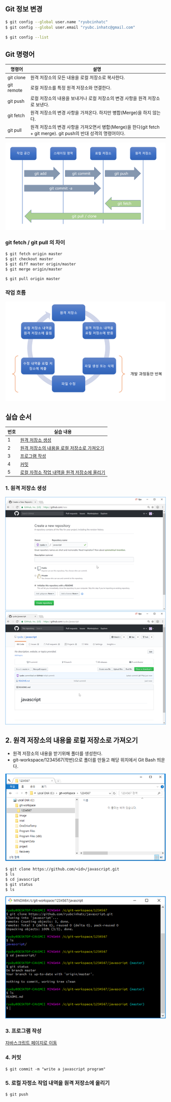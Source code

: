## Git 정보 변경
```bash
$ git config --global user.name "ryubcinhatc"
$ git config --global user.email "ryubc.inhatc@gmail.com"
```

```bash
$ git config --list
```

## Git 명령어
명령어 | 설명
--- | ---
git clone | 원격 저장소의 모든 내용을 로컬 저장소로 복사한다.
git remote | 로컬 저장소를 특정 원격 저장소와 연결한다.
git push | 로컬 저장소의 내용을 보내거나 로컬 저장소의 변경 사항을 원격 저장소로 보낸다.
git fetch | 원격 저장소의 변경 사항을 가져온다. 하지만 병합(Merge)을 하지 않는다.
git pull | 원격 저장소의 변경 사항을 가져오면서 병합(Merge)을 한다(git fetch + git merge). git push의 반대 성격의 명령어이다.


<img src="images/git-operations.png">


### git fetch / git pull 의 차이

```
$ git fetch origin master
$ git checkout master
$ git diff master origin/master
$ git merge origin/master
```

```
$ git pull origin master
```


### 작업 흐름
<img src="images/working-with-remote.png">

## 실습 순서
번호 | 실습 내용
--- | ---
1 | [원격 저장소 생성](https://github.com/ryubcinhatc/opensource-lecture/blob/master/5-week/3.lecture-remote.md#1-원격-저장소-생성)
2 | [원격 저장소의 내용을 로컬 저장소로 가져오기](https://github.com/ryubcinhatc/opensource-lecture/blob/master/5-week/3.lecture-remote.md#2-원격-저장소의-내용을-로컬-저장소로-가져오기)
3 | [프로그램 작성](https://github.com/ryubcinhatc/opensource-lecture/blob/master/5-week/3.lecture-remote.md#3-프로그램-작성)
4 | [커밋](https://github.com/ryubcinhatc/opensource-lecture/blob/master/5-week/3.lecture-remote.md#4-커밋)
5 | [로컬 자정소 작업 내역을 원격 저장소에 올리기](https://github.com/ryubcinhatc/opensource-lecture/blob/master/5-week/3.lecture-remote.md#5-로컬-자정소-작업-내역을-원격-저장소에-올리기)


### 1. 원격 저장소 생성

<img src="images/github-remote-1.png">


<img src="images/github-remote-2.png">


## 2. 원격 저장소의 내용을 로컬 저장소로 가져오기  
 * 원격 저장소의 내용을 받기위해 폴더를 생성한다.
 * git-workspace/1234567(학번)으로 폴더를 만들고 해당 위치에서 Git Bash 띄운다.
<img src="images/git-workspace.png">

```
$ git clone https://github.com/<id>/javascript.git
$ ls
$ cd javascript
$ git status
$ ls

```
<img src="images/git-clone.png">

### 3. 프로그램 작성
[자바스크립트 페이지로 이동](https://github.com/ryubcinhatcYoo/opensource-lecture/blob/master/5-week/4.lecture-javascript.md)

### 4. 커밋
```
$ git commit -m "write a javascript program"
```

### 5. 로컬 자정소 작업 내역을 원격 저장소에 올리기
```
$ git push
```
